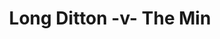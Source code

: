 ---
year: "2001"
serialNumber: "0253" 
game: "Long Ditton"
title: "Long Ditton -v- The Min"
gameLocation: ""
gameDate: ""
result: ""
resultType: ""
type: "game"
---